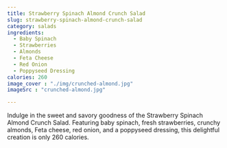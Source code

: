 ```yaml
---
title: Strawberry Spinach Almond Crunch Salad
slug: strawberry-spinach-almond-crunch-salad
category: salads
ingredients:
  - Baby Spinach
  - Strawberries
  - Almonds
  - Feta Cheese
  - Red Onion
  - Poppyseed Dressing
calories: 260
image_cover : "./img/crunched-almond.jpg"
imageSrc : "crunched-almond.jpg"

---
```


Indulge in the sweet and savory goodness of the Strawberry Spinach Almond Crunch Salad. Featuring baby spinach, fresh strawberries, crunchy almonds, Feta cheese, red onion, and a poppyseed dressing, this delightful creation is only 260 calories.
